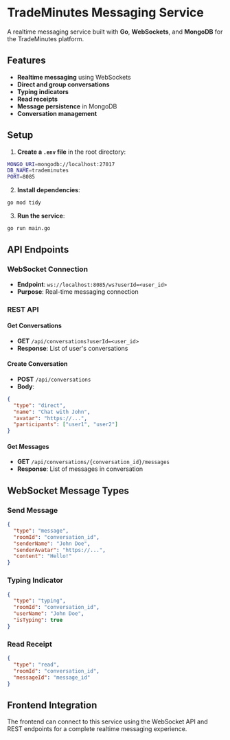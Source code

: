 # TradeMinutes Messaging Service

A realtime messaging service built with **Go**, **WebSockets**, and **MongoDB** for the TradeMinutes platform.

## Features

- **Realtime messaging** using WebSockets
- **Direct and group conversations**
- **Typing indicators**
- **Read receipts**
- **Message persistence** in MongoDB
- **Conversation management**

## Setup

1. **Create a `.env` file** in the root directory:
```bash
MONGO_URI=mongodb://localhost:27017
DB_NAME=trademinutes
PORT=8085
```

2. **Install dependencies**:
```bash
go mod tidy
```

3. **Run the service**:
```bash
go run main.go
```

## API Endpoints

### WebSocket Connection
- **Endpoint**: `ws://localhost:8085/ws?userId=<user_id>`
- **Purpose**: Real-time messaging connection

### REST API

#### Get Conversations
- **GET** `/api/conversations?userId=<user_id>`
- **Response**: List of user's conversations

#### Create Conversation
- **POST** `/api/conversations`
- **Body**:
```json
{
  "type": "direct",
  "name": "Chat with John",
  "avatar": "https://...",
  "participants": ["user1", "user2"]
}
```

#### Get Messages
- **GET** `/api/conversations/{conversation_id}/messages`
- **Response**: List of messages in conversation

## WebSocket Message Types

### Send Message
```json
{
  "type": "message",
  "roomId": "conversation_id",
  "senderName": "John Doe",
  "senderAvatar": "https://...",
  "content": "Hello!"
}
```

### Typing Indicator
```json
{
  "type": "typing",
  "roomId": "conversation_id",
  "userName": "John Doe",
  "isTyping": true
}
```

### Read Receipt
```json
{
  "type": "read",
  "roomId": "conversation_id",
  "messageId": "message_id"
}
```

## Frontend Integration

The frontend can connect to this service using the WebSocket API and REST endpoints for a complete realtime messaging experience. 